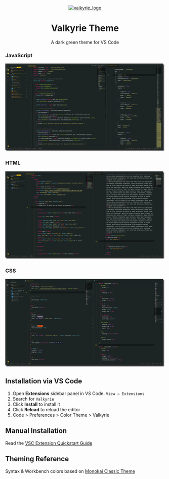 <p align="center">
  <a target="_blank" rel="noopener noreferrer" href="https://raw.github.com/ndscode/valkyrie-vscode/main/images/logo.png">
    <img src="https://raw.github.com/ndscode/valkyrie-vscode/main/images/logo.png" alt="valkyrie_logo" width="150" style="max-width:100%;">
  </a>
</p>
<h1 align="center">Valkyrie Theme</h1>
<p align="center">A dark green theme for VS Code</p>

<h3>JavaScript</h3>
<p align="center">
  <a target="_blank" rel="noopener noreferrer" href="https://raw.githubusercontent.com/ndscode/valkyrie-vscode/main/images/js.png">
    <img src="https://raw.githubusercontent.com/ndscode/valkyrie-vscode/main/images/js.png" alt="js demo" style="max-width:100%;">
  </a>
</p>

<h3>HTML</h3>
<p align="center">
    <a target="_blank" rel="noopener noreferrer" href="https://raw.githubusercontent.com/ndscode/valkyrie-vscode/main/images/html.png">
    <img src="https://raw.githubusercontent.com/ndscode/valkyrie-vscode/main/images/html.png" alt="html demo" style="max-width:100%;">
  </a>
</p>

<h3>CSS</h3>
<p align="center">
    <a target="_blank" rel="noopener noreferrer" href="https://raw.githubusercontent.com/ndscode/valkyrie-vscode/main/images/css.png">
    <img src="https://raw.githubusercontent.com/ndscode/valkyrie-vscode/main/images/css.png" alt="css demo" style="max-width:100%;">
  </a>
</p>






<h2>Installation via VS Code</h2>
<ol>
  <li>
    Open <strong>Extensions</strong> sidebar panel in VS Code.
    <code>View → Extensions</code>
  </li>
  <li>  
    Search for <code>Valkyrie</code>
  </li>
  <li>
    Click <strong>Install</strong> to install it
  </li>
  <li>
    Click <strong>Reload</strong> to reload the editor
  </li>
  <li>
    Code > Preferences > Color Theme > Valkyrie
  </li>
</ol>


<h2>Manual Installation</h2>
<p>Read the <a href="https://github.com/ndscode/valkyrie-vscode/blob/main/vsc-extension-quickstart.md">VSC Extension Quickstart Guide</a></p>

<h2>Theming Reference</h2>
<p>Syntax & Workbench colors based on <a href="https://monokai.pro/">Monokai Classic Theme</a></p>





<!--
* Split the editor (`Cmd+\` on macOS or `Ctrl+\` on Windows and Linux)
* Toggle preview (`Shift+CMD+V` on macOS or `Shift+Ctrl+V` on Windows and Linux)
* Press `Ctrl+Space` (Windows, Linux) or `Cmd+Space` (macOS) to see a list of Markdown snippets
### For more information
* [Visual Studio Code's Markdown Support](http://code.visualstudio.com/docs/languages/markdown)
* [Markdown Syntax Reference](https://help.github.com/articles/markdown-basics/)

 **Enjoy!** -->
